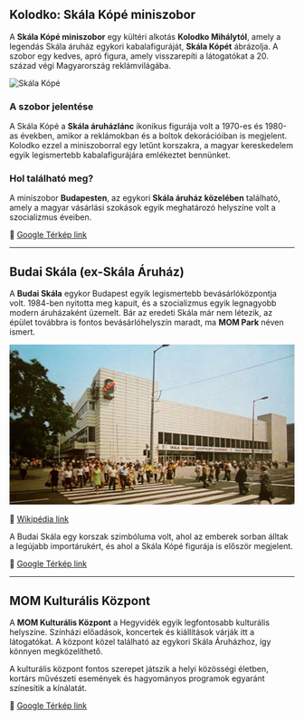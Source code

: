 ## Kolodko: Skála Kópé miniszobor  

A **Skála Kópé miniszobor** egy kültéri alkotás **Kolodko Mihálytól**, amely a legendás Skála áruház egykori kabalafiguráját, **Skála Kópét** ábrázolja. A szobor egy kedves, apró figura, amely visszarepíti a látogatókat a 20. század végi Magyarország reklámvilágába.  

![Skála Kópé](https://yourwebsite.com/kepek/kope2.jpg)  

### A szobor jelentése  
A Skála Kópé a **Skála áruházlánc** ikonikus figurája volt a 1970-es és 1980-as években, amikor a reklámokban és a boltok dekorációiban is megjelent. Kolodko ezzel a miniszoborral egy letűnt korszakra, a magyar kereskedelem egyik legismertebb kabalafigurájára emlékeztet bennünket.  

### Hol található meg?  
A miniszobor **Budapesten**, az egykori **Skála áruház közelében** található, amely a magyar vásárlási szokások egyik meghatározó helyszíne volt a szocializmus éveiben.  

🔗 [Google Térkép link](https://maps.app.goo.gl/Rw34JMFGxTXWMTB5A)  

---

## Budai Skála (ex-Skála Áruház)  

A **Budai Skála** egykor Budapest egyik legismertebb bevásárlóközpontja volt. 1984-ben nyitotta meg kapuit, és a szocializmus egyik legnagyobb modern áruházaként üzemelt. Bár az eredeti Skála már nem létezik, az épület továbbra is fontos bevásárlóhelyszín maradt, ma **MOM Park** néven ismert.  

![Budai Skála](/kepek/buda.jpg)

🔗 [Wikipédia link](https://hu.wikipedia.org/wiki/Skála_Áruház)  

A Budai Skála egy korszak szimbóluma volt, ahol az emberek sorban álltak a legújabb importárukért, és ahol a Skála Kópé figurája is először megjelent.  

🔗 [Google Térkép link](https://maps.app.goo.gl/Q1LxMB9qWar9DVh46)  

---

## MOM Kulturális Központ  

A **MOM Kulturális Központ** a Hegyvidék egyik legfontosabb kulturális helyszíne. Színházi előadások, koncertek és kiállítások várják itt a látogatókat. A központ közel található az egykori Skála Áruházhoz, így könnyen megközelíthető.  

A kulturális központ fontos szerepet játszik a helyi közösségi életben, kortárs művészeti események és hagyományos programok egyaránt színesítik a kínálatát.  

🔗 [Google Térkép link](https://maps.app.goo.gl/Rw34JMFGxTXWMTB5A)  
